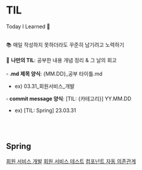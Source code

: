 # TIL
Today I Learned 📝
<br><br>

📚 매일 작성하지 못하더라도 꾸준히 남기려고 노력하기 <br><br>
🐥 **나만의 TIL**: 공부한 내용 개념 정리 & 그 날의 회고 <br><br>
▫️ **.md 제목 양식**: {MM.DD}_공부 타이틀.md <br>
  - ex) 03.31_회원서비스_개발 <br>
  
▫️ **commit message 양식**: [TIL: {카테고리}] YY.MM.DD 
  - ex) [TIL: Spring] 23.03.31

<br><br>

## Spring
[회원 서비스 개발](https://github.com/hyebinnn/TIL/blob/main/Spring/03.31_%ED%9A%8C%EC%9B%90%EC%84%9C%EB%B9%84%EC%8A%A4_%EA%B0%9C%EB%B0%9C.md)
[회원 서비스 테스트](https://github.com/hyebinnn/TIL/blob/main/Spring/04.03_%ED%9A%8C%EC%9B%90%EC%84%9C%EB%B9%84%EC%8A%A4_%ED%85%8C%EC%8A%A4%ED%8A%B8.md)
[컴포넌트 자동 의존관계](https://github.com/hyebinnn/TIL/blob/main/Spring/04.04_%EC%BB%B4%ED%8F%AC%EB%84%8C%ED%8A%B8_%EC%9E%90%EB%8F%99%EC%9D%98%EC%A1%B4%EA%B4%80%EA%B3%84.md)